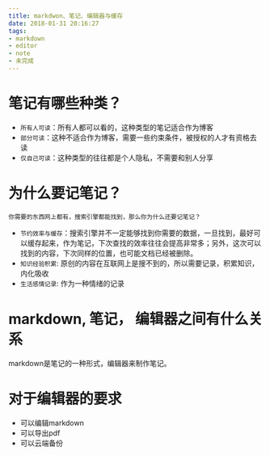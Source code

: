 ```yaml
---
title: markdwon、笔记、编辑器与缓存
date: 2018-01-31 20:16:27
tags:
- markdown
- editor
- note
- 未完成
---
```


# 笔记有哪些种类？
- `所有人可读`：所有人都可以看的，这种类型的笔记适合作为博客
- `部分可读`：这种不适合作为博客，需要一些约束条件，被授权的人才有资格去读
- `仅自己可读`：这种类型的往往都是个人隐私，不需要和别人分享

# 为什么要记笔记？

`你需要的东西网上都有，搜索引擎都能找到，那么你为什么还要记笔记？`

- `节约效率与缓存`：搜索引擎并不一定能够找到你需要的数据，一旦找到，最好可以缓存起来，作为笔记，下次查找的效率往往会提高非常多；另外，这次可以找到的内容，下次同样的位置，也可能文档已经被删除。
- `知识经验积累`: 原创的内容在互联网上是搜不到的，所以需要记录，积累知识，内化吸收
- `生活感情记录`: 作为一种情绪的记录


# markdown, 笔记， 编辑器之间有什么关系

markdown是笔记的一种形式，编辑器来制作笔记。

# 对于编辑器的要求
- 可以编辑markdown
- 可以导出pdf
- 可以云端备份

